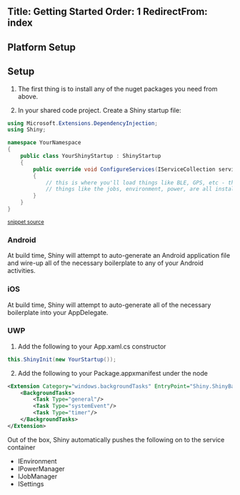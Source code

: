 <!--
This file was generate by MarkdownSnippets.
Source File: /input/docs/gettingstarted.source.md
To change this file edit the source file and then re-run the generation using either the dotnet global tool (https://github.com/SimonCropp/MarkdownSnippets#markdownsnippetstool) or using the api (https://github.com/SimonCropp/MarkdownSnippets#running-as-a-unit-test).
-->
Title: Getting Started
Order: 1
RedirectFrom: index
---

## Platform Setup


 


## Setup

1. The first thing is to install any of the nuget packages you need from above.  

2. In your shared code project.  Create a Shiny startup file:

<!-- snippet: YourShinyStartup.cs -->
```cs
using Microsoft.Extensions.DependencyInjection;
using Shiny;

namespace YourNamespace
{
    public class YourShinyStartup : ShinyStartup
    {
        public override void ConfigureServices(IServiceCollection services)
        {
            // this is where you'll load things like BLE, GPS, etc - those are covered in other sections
            // things like the jobs, environment, power, are all installed automatically
        }
    }
}
```
<sup>[snippet source](/src/Snippets/YourShinyStartup.cs#L1-L14)</sup>
<!-- endsnippet -->

### Android
At build time, Shiny will attempt to auto-generate an Android application file and wire-up all of the necessary boilerplate to any of your Android activities. 


### iOS

At build time, Shiny will attempt to auto-generate all of the necessary boilerplate into your AppDelegate. 


### UWP

1. Add the following to your App.xaml.cs constructor

```csharp
this.ShinyInit(new YourStartup());
```

2. Add the following to your Package.appxmanifest under the <Application><Extensions> node

```xml
<Extension Category="windows.backgroundTasks" EntryPoint="Shiny.ShinyBackgroundTask">
    <BackgroundTasks>
        <Task Type="general"/>
        <Task Type="systemEvent"/>
        <Task Type="timer"/>
    </BackgroundTasks>
</Extension>
```


Out of the box, Shiny automatically pushes the following on to the service container

* IEnvironment
* IPowerManager
* IJobManager
* ISettings
